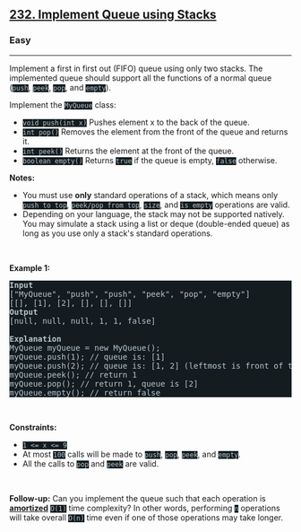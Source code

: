 <h2><a href="https://leetcode.com/problems/implement-queue-using-stacks/">232. Implement Queue using Stacks</a></h2><h3>Easy</h3><hr><div><p>Implement a first in first out (FIFO) queue using only two stacks. The implemented queue should support all the functions of a normal queue (<code style="background-color: rgb(20, 28, 32) !important; color: rgb(183, 198, 205) !important;">push</code>, <code style="background-color: rgb(20, 28, 32) !important; color: rgb(183, 198, 205) !important;">peek</code>, <code style="background-color: rgb(20, 28, 32) !important; color: rgb(183, 198, 205) !important;">pop</code>, and <code style="background-color: rgb(20, 28, 32) !important; color: rgb(183, 198, 205) !important;">empty</code>).</p>

<p>Implement the <code style="background-color: rgb(20, 28, 32) !important; color: rgb(183, 198, 205) !important;">MyQueue</code> class:</p>

<ul>
	<li><code style="background-color: rgb(20, 28, 32) !important; color: rgb(183, 198, 205) !important;">void push(int x)</code> Pushes element x to the back of the queue.</li>
	<li><code style="background-color: rgb(20, 28, 32) !important; color: rgb(183, 198, 205) !important;">int pop()</code> Removes the element from the front of the queue and returns it.</li>
	<li><code style="background-color: rgb(20, 28, 32) !important; color: rgb(183, 198, 205) !important;">int peek()</code> Returns the element at the front of the queue.</li>
	<li><code style="background-color: rgb(20, 28, 32) !important; color: rgb(183, 198, 205) !important;">boolean empty()</code> Returns <code style="background-color: rgb(20, 28, 32) !important; color: rgb(183, 198, 205) !important;">true</code> if the queue is empty, <code style="background-color: rgb(20, 28, 32) !important; color: rgb(183, 198, 205) !important;">false</code> otherwise.</li>
</ul>

<p><strong>Notes:</strong></p>

<ul>
	<li>You must use <strong>only</strong> standard operations of a stack, which means only <code style="background-color: rgb(20, 28, 32) !important; color: rgb(183, 198, 205) !important;">push to top</code>, <code style="background-color: rgb(20, 28, 32) !important; color: rgb(183, 198, 205) !important;">peek/pop from top</code>, <code style="background-color: rgb(20, 28, 32) !important; color: rgb(183, 198, 205) !important;">size</code>, and <code style="background-color: rgb(20, 28, 32) !important; color: rgb(183, 198, 205) !important;">is empty</code> operations are valid.</li>
	<li>Depending on your language, the stack may not be supported natively. You may simulate a stack using a list or deque (double-ended queue) as long as you use only a stack's standard operations.</li>
</ul>

<p>&nbsp;</p>
<p><strong class="example">Example 1:</strong></p>

<pre style="background-color: rgb(20, 28, 32) !important; color: rgb(183, 198, 206) !important;"><strong>Input</strong>
["MyQueue", "push", "push", "peek", "pop", "empty"]
[[], [1], [2], [], [], []]
<strong>Output</strong>
[null, null, null, 1, 1, false]

<strong>Explanation</strong>
MyQueue myQueue = new MyQueue();
myQueue.push(1); // queue is: [1]
myQueue.push(2); // queue is: [1, 2] (leftmost is front of the queue)
myQueue.peek(); // return 1
myQueue.pop(); // return 1, queue is [2]
myQueue.empty(); // return false
</pre>

<p>&nbsp;</p>
<p><strong>Constraints:</strong></p>

<ul>
	<li><code style="background-color: rgb(20, 28, 32) !important; color: rgb(183, 198, 205) !important;">1 &lt;= x &lt;= 9</code></li>
	<li>At most <code style="background-color: rgb(20, 28, 32) !important; color: rgb(183, 198, 205) !important;">100</code>&nbsp;calls will be made to <code style="background-color: rgb(20, 28, 32) !important; color: rgb(183, 198, 205) !important;">push</code>, <code style="background-color: rgb(20, 28, 32) !important; color: rgb(183, 198, 205) !important;">pop</code>, <code style="background-color: rgb(20, 28, 32) !important; color: rgb(183, 198, 205) !important;">peek</code>, and <code style="background-color: rgb(20, 28, 32) !important; color: rgb(183, 198, 205) !important;">empty</code>.</li>
	<li>All the calls to <code style="background-color: rgb(20, 28, 32) !important; color: rgb(183, 198, 205) !important;">pop</code> and <code style="background-color: rgb(20, 28, 32) !important; color: rgb(183, 198, 205) !important;">peek</code> are valid.</li>
</ul>

<p>&nbsp;</p>
<p><strong>Follow-up:</strong> Can you implement the queue such that each operation is <strong><a href="https://en.wikipedia.org/wiki/Amortized_analysis" target="_blank" style="transition-property: -border-bottom-color !important; --link-color:rgb(161, 178, 190) !important; --link-color-hover:rgb(180, 193, 203) !important; --link-color-active:rgb(158, 175, 188) !important; --visited-color:rgb(160, 117, 234) !important; --visited-color-hover:rgb(179, 144, 238) !important; --visited-color-active:rgb(157, 113, 234) !important; border-top-color: rgb(92, 119, 133) !important; border-right-color: rgb(92, 119, 133) !important; border-left-color: rgb(92, 119, 133) !important;">amortized</a></strong> <code style="background-color: rgb(20, 28, 32) !important; color: rgb(183, 198, 205) !important;">O(1)</code> time complexity? In other words, performing <code style="background-color: rgb(20, 28, 32) !important; color: rgb(183, 198, 205) !important;">n</code> operations will take overall <code style="background-color: rgb(20, 28, 32) !important; color: rgb(183, 198, 205) !important;">O(n)</code> time even if one of those operations may take longer.</p>
</div>